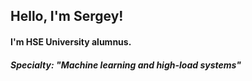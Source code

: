 ## Hello, I'm Sergey!

#### I'm HSE University alumnus.
##### Specialty: "Machine learning and high-load systems"
